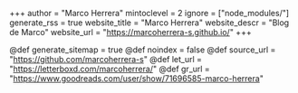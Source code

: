 +++
author = "Marco Herrera"
mintoclevel = 2
ignore = ["node_modules/"]
generate_rss = true
website_title = "Marco Herrera"
website_descr = "Blog de Marco"
website_url = "https://marcoherrera-s.github.io/"
+++

@def generate_sitemap = true
@def noindex = false
@def source_url = "https://github.com/marcoherrera-s"
@def let_url = "https://letterboxd.com/marcoherrera/"
@def gr_url = "https://www.goodreads.com/user/show/71696585-marco-herrera"